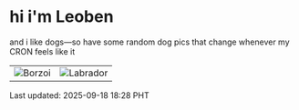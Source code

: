 # hi i'm Leoben

and i like dogs—so have some random dog pics that change whenever my CRON feels like it

|  |  |
|--------|----------|
| ![Borzoi](https://random-dog-vercel.vercel.app/api/random-borzoi?v=1758191296) | ![Labrador](https://random-dog-vercel.vercel.app/api/random-labrador?v=1758191296) |

Last updated: 2025-09-18 18:28 PHT
